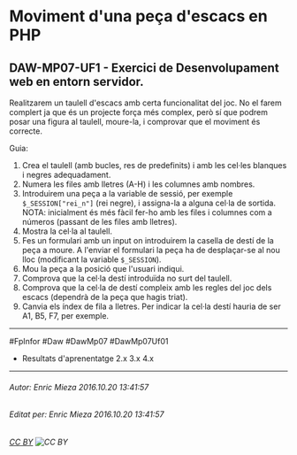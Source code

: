 # Moviment d'una peça d'escacs en PHP
## DAW-MP07-UF1 - Exercici de Desenvolupament web en entorn servidor.
Realitzarem un taulell d'escacs amb certa funcionalitat del joc. No el farem complert ja que és un projecte força més complex, però sí que podrem posar una figura al taulell, moure-la, i comprovar que el moviment és correcte.

Guia:

1. Crea el taulell (amb bucles, res de predefinits) i amb les cel·les blanques i negres adequadament.
2. Numera les files amb lletres (A-H) i les columnes amb nombres.
3. Introduirem una peça a la variable de sessió, per exemple ```$_SESSION["rei_n"]``` (rei negre), i assigna-la a alguna cel·la de sortida. NOTA: inicialment és més fàcil fer-ho amb les files i columnes com a números (passant de les files amb lletres).
4. Mostra la cel·la al taulell.
4. Fes un formulari amb un input on introduirem la casella de destí de la peça a moure. A l'enviar el formulari la peça ha de desplaçar-se al nou lloc (modificant la variable ```$_SESSION```).
5. Mou la peça a la posició que l'usuari indiqui.
6. Comprova que la cel·la destí introduïda no surt del taulell.
7. Comprova que la cel·la de destí compleix amb les regles del joc dels escacs (dependrà de la peça que hagis triat).
8. Canvia els índex de fila a lletres. Per indicar la cel·la destí hauria de ser A1, B5, F7, per exemple.


---

#FpInfor #Daw #DawMp07 #DawMp07Uf01

* Resultats d'aprenentatge 2.x 3.x 4.x
---

###### Autor: Enric Mieza 2016.10.20 13:41:57
###### Editat per: Enric Mieza 2016.10.20 13:41:57
###### [CC BY](https://creativecommons.org/licenses/by/4.0/) ![CC BY](https://licensebuttons.net/l/by/3.0/80x15.png)
